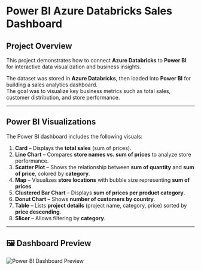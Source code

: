# Power BI Azure Databricks Sales Dashboard

## Project Overview
This project demonstrates how to connect **Azure Databricks** to **Power BI** for interactive data visualization and business insights.

The dataset was stored in **Azure Databricks**, then loaded into **Power BI** for building a sales analytics dashboard.  
The goal was to visualize key business metrics such as total sales, customer distribution, and store performance.

---

## Power BI Visualizations

The Power BI dashboard includes the following visuals:

1. **Card** – Displays the **total sales** (sum of prices).  
2. **Line Chart** – Compares **store names vs. sum of prices** to analyze store performance.  
3. **Scatter Plot** – Shows the relationship between **sum of quantity** and **sum of price**, colored by **category**.  
4. **Map** – Visualizes **store locations** with bubble size representing **sum of prices**.  
5. **Clustered Bar Chart** – Displays **sum of prices per product category**.  
6. **Donut Chart** – Shows **number of customers by country**.  
7. **Table** – Lists **project details** (project name, category, price) sorted by **price descending**.  
8. **Slicer** – Allows filtering by **category**.

---

## 🖼️ Dashboard Preview
![Power BI Dashboard Preview](<img width="1213" height="681" alt="image_2025-10-31_03-31-40" src="https://github.com/user-attachments/assets/6ed7501c-004d-4e9b-9777-a51564e7a508" />
)

